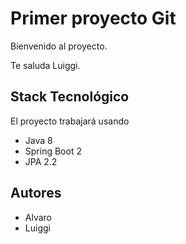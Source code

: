 # Primer proyecto Git

Bienvenido al proyecto.

Te saluda Luiggi.

## Stack Tecnológico

El proyecto trabajará usando

- Java 8
- Spring Boot 2
- JPA 2.2

## Autores

- Alvaro
- Luiggi
